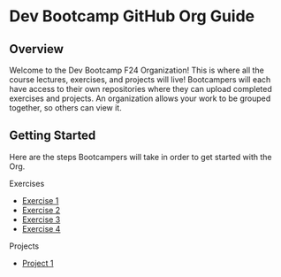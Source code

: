 # Dev Bootcamp GitHub Org Guide

## Overview
Welcome to the Dev Bootcamp F24 Organization! This is where all the course lectures, exercises, and projects will live! Bootcampers will each have access to their own repositories where they can upload completed exercises and projects. An organization allows your work to be grouped together, so others can view it. 

## Getting Started
Here are the steps Bootcampers will take in order to get started with the Org. 

Exercises
- [Exercise 1](https://github.com/BoG-Dev-Bootcamp-F24/exercises/tree/main/exercise-1)
- [Exercise 2](https://github.com/BoG-Dev-Bootcamp-F24/exercises/tree/main/exercise-2)
- [Exercise 3](https://github.com/BoG-Dev-Bootcamp-F24/exercises/tree/main/exercise-3)
- [Exercise 4](https://github.com/BoG-Dev-Bootcamp-F24/exercises/tree/main/exercise-4)

Projects
- [Project 1](https://github.com/BoG-Dev-Bootcamp-F24/project1)
